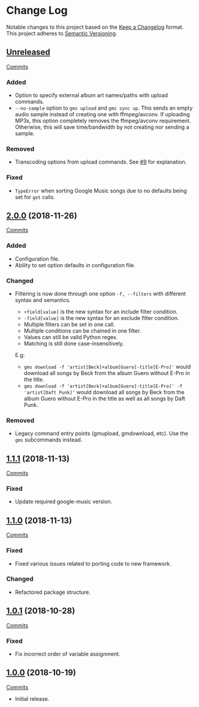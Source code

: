 # Change Log

Notable changes to this project based on the [Keep a Changelog](https://keepachangelog.com) format.
This project adheres to [Semantic Versioning](https://semver.org).


## [Unreleased](https://github.com/thebigmunch/google-music-scripts/tree/master)

[Commits](https://github.com/thebigmunch/google-music-scripts/compare/2.0.0...master)

### Added

* Option to specify external album art names/paths with upload commands.
* ``--no-sample`` option to ``gms upload`` and ``gms sync up``.
  This sends an empty audio sample instead of creating one with ffmpeg/avconv.
  If uploading MP3s, this option completely removes the ffmpeg/avconv requirement.
  Otherwise, this will save time/bandwidth by not creating nor sending a sample.

### Removed

* Transcoding options from upload commands.
  See [#9](https://github.com/thebigmunch/google-music-scripts/issues/9)
  for explanation.

### Fixed

* ``TypeError`` when sorting Google Music songs due to no defaults
  being set for ``get`` calls.


## [2.0.0](https://github.com/thebigmunch/google-music-scripts/releases/tag/2.0.0) (2018-11-26)

[Commits](https://github.com/thebigmunch/google-music-scripts/compare/1.1.1...2.0.0)

### Added

* Configuration file.
* Ability to set option defaults in configuration file.

### Changed

* Filtering is now done through one option ``-f, --filters`` with different syntax and semantics.
	* ``+field[value]`` is the new syntax for an include filter condition.
	* ``-field[value]`` is the new syntax for an exclude filter condition.
	* Multiple filters can be set in one call. 
	* Multiple conditions can be chained in one filter.
	* Values can still be valid Python regex.
	* Matching is still done case-insensitively.

  E.g:
	* ``gms download -f 'artist[Beck]+album[Guero]-title[E-Pro]'``
	  would download all songs by Beck from the album Guero without E-Pro in the title.
	* ``gms download -f 'artist[Beck]+album[Guero]-title[E-Pro]' -f 'artist[Daft Punk]'``
	  would download all songs by Beck from the album Guero without E-Pro in the title
	  as well as all songs by Daft Punk.

### Removed

* Legacy command entry points (gmupload, gmdownload, etc).
  Use the ``gms`` subcommands instead.


## [1.1.1](https://github.com/thebigmunch/google-music-scripts/releases/tag/1.1.1) (2018-11-13)

[Commits](https://github.com/thebigmunch/google-music-scripts/compare/1.1.0...1.1.1)

### Fixed

* Update required google-music version.


## [1.1.0](https://github.com/thebigmunch/google-music-scripts/releases/tag/1.1.0) (2018-11-13)

[Commits](https://github.com/thebigmunch/google-music-scripts/compare/1.0.1...1.1.0)

### Fixed

* Fixed various issues related to porting code to new framework.

### Changed

* Refactored package structure.


## [1.0.1](https://github.com/thebigmunch/google-music-scripts/releases/tag/1.0.1) (2018-10-28)

[Commits](https://github.com/thebigmunch/google-music-scripts/compare/1.0.0...1.0.1)

### Fixed

* Fix incorrect order of variable assignment.


## [1.0.0](https://github.com/thebigmunch/google-music-scripts/releases/tag/1.0.0) (2018-10-19)

[Commits](https://github.com/thebigmunch/google-music-scripts/commit/e14718c875434922b451d0598da021c6617afdb0)

* Initial release.
